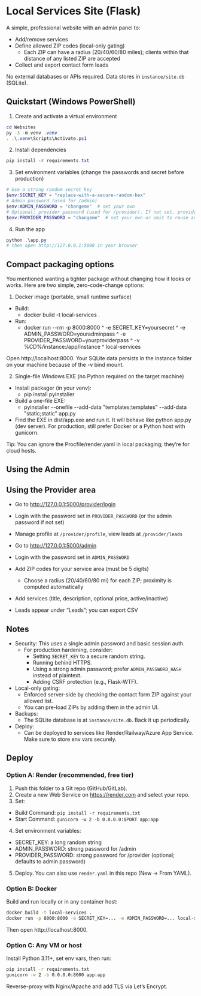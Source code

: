 # Local Services Site (Flask)

A simple, professional website with an admin panel to:
- Add/remove services
- Define allowed ZIP codes (local-only gating)
  - Each ZIP can have a radius (20/40/60/80 miles); clients within that distance of any listed ZIP are accepted
- Collect and export contact form leads

No external databases or APIs required. Data stores in `instance/site.db` (SQLite).

## Quickstart (Windows PowerShell)

1) Create and activate a virtual environment
```powershell
cd Websites
py -3 -m venv .venv
. .\.venv\Scripts\Activate.ps1
```

2) Install dependencies
```powershell
pip install -r requirements.txt
```

3) Set environment variables (change the passwords and secret before production)
```powershell
# Use a strong random secret key
$env:SECRET_KEY = "replace-with-a-secure-random-hex"
# Admin password (used for /admin)
$env:ADMIN_PASSWORD = "changeme"  # set your own
# Optional: provider password (used for /provider). If not set, provider uses the admin password
$env:PROVIDER_PASSWORD = "changeme"  # set your own or omit to reuse admin password
```

4) Run the app
```powershell
python .\app.py
# then open http://127.0.0.1:5000 in your browser
```

## Compact packaging options

You mentioned wanting a tighter package without changing how it looks or works. Here are two simple, zero-code-change options:

1) Docker image (portable, small runtime surface)

- Build:
  - docker build -t local-services .
- Run:
  - docker run --rm -p 8000:8000 ^
      -e SECRET_KEY=yoursecret ^
      -e ADMIN_PASSWORD=youradminpass ^
      -e PROVIDER_PASSWORD=yourproviderpass ^
      -v %CD%/instance:/app/instance ^
      local-services

Open http://localhost:8000. Your SQLite data persists in the instance folder on your machine because of the -v bind mount.

2) Single-file Windows EXE (no Python required on the target machine)

- Install packager (in your venv):
  - pip install pyinstaller
- Build a one-file EXE:
  - pyinstaller --onefile --add-data "templates;templates" --add-data "static;static" app.py
- Find the EXE in dist/app.exe and run it. It will behave like python app.py (dev server). For production, still prefer Docker or a Python host with gunicorn.

Tip: You can ignore the Procfile/render.yaml in local packaging; they’re for cloud hosts.

## Using the Admin
## Using the Provider area

- Go to http://127.0.0.1:5000/provider/login
- Login with the password set in `PROVIDER_PASSWORD` (or the admin password if not set)
- Manage profile at `/provider/profile`, view leads at `/provider/leads`


- Go to http://127.0.0.1:5000/admin
- Login with the password set in `ADMIN_PASSWORD`
- Add ZIP codes for your service area (must be 5 digits)
  - Choose a radius (20/40/60/80 mi) for each ZIP; proximity is computed automatically
- Add services (title, description, optional price, active/inactive)
- Leads appear under “Leads”; you can export CSV

## Notes

- Security: This uses a single admin password and basic session auth.
  - For production hardening, consider:
    - Setting `SECRET_KEY` to a secure random string.
    - Running behind HTTPS.
    - Using a strong admin password; prefer `ADMIN_PASSWORD_HASH` instead of plaintext.
    - Adding CSRF protection (e.g., Flask-WTF).
- Local-only gating:
  - Enforced server-side by checking the contact form ZIP against your allowed list.
  - You can pre-load ZIPs by adding them in the admin UI.
- Backups:
  - The SQLite database is at `instance/site.db`. Back it up periodically.
- Deploy:
  - Can be deployed to services like Render/Railway/Azure App Service. Make sure to store env vars securely.

## Deploy

### Option A: Render (recommended, free tier)
1) Push this folder to a Git repo (GitHub/GitLab).
2) Create a new Web Service on https://render.com and select your repo.
3) Set:
  - Build Command: `pip install -r requirements.txt`
  - Start Command: `gunicorn -w 2 -b 0.0.0.0:$PORT app:app`
4) Set environment variables:
  - SECRET_KEY: a long random string
  - ADMIN_PASSWORD: strong password for /admin
  - PROVIDER_PASSWORD: strong password for /provider (optional; defaults to admin password)
5) Deploy. You can also use `render.yaml` in this repo (New → From YAML).

### Option B: Docker
Build and run locally or in any container host:
```bash
docker build -t local-services .
docker run -p 8000:8000 -e SECRET_KEY=... -e ADMIN_PASSWORD=... local-services
```
Then open http://localhost:8000.

### Option C: Any VM or host
Install Python 3.11+, set env vars, then run:
```bash
pip install -r requirements.txt
gunicorn -w 2 -b 0.0.0.0:8000 app:app
```
Reverse-proxy with Nginx/Apache and add TLS via Let’s Encrypt.
